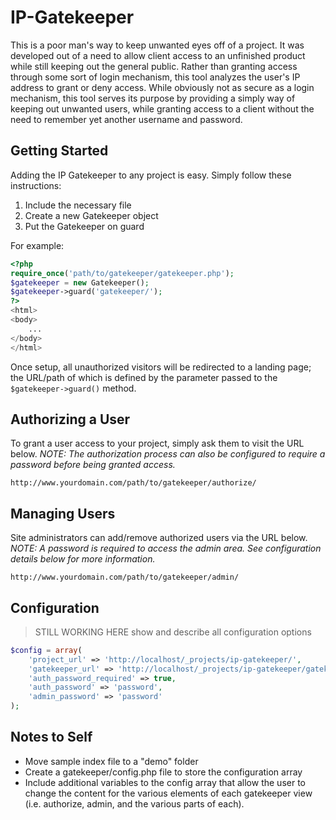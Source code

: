# IP-Gatekeeper

This is a poor man's way to keep unwanted eyes off of a project.  It was developed out of a need to allow client access to an unfinished product while still keeping out the general public.  Rather than granting access through some sort of login mechanism, this tool analyzes the user's IP address to grant or deny access.  While obviously not as secure as a login mechanism, this tool serves its purpose by providing a simply way of keeping out unwanted users, while granting access to a client without the need to remember yet another username and password.


## Getting Started
Adding the IP Gatekeeper to any project is easy.  Simply follow these instructions:

1. Include the necessary file
2. Create a new Gatekeeper object
3. Put the Gatekeeper on guard

For example:
```php
<?php
require_once('path/to/gatekeeper/gatekeeper.php');
$gatekeeper = new Gatekeeper();
$gatekeeper->guard('gatekeeper/');
?>
<html>
<body>
	...
</body>
</html>
```
Once setup, all unauthorized visitors will be redirected to a landing page; the URL/path of which is defined by the parameter passed to the `$gatekeeper->guard()` method.


## Authorizing a User
To grant a user access to your project, simply ask them to visit the URL below.
_NOTE:  The authorization process can also be configured to require a password before being granted access._
```
http://www.yourdomain.com/path/to/gatekeeper/authorize/
```


## Managing Users
Site administrators can add/remove authorized users via the URL below.
_NOTE:  A password is required to access the admin area.  See configuration details below for more information._
```
http://www.yourdomain.com/path/to/gatekeeper/admin/
```


## Configuration
> STILL WORKING HERE
> show and describe all configuration options
```php
$config = array(
	'project_url' => 'http://localhost/_projects/ip-gatekeeper/',
	'gatekeeper_url' => 'http://localhost/_projects/ip-gatekeeper/gatekeeper/',
	'auth_password_required' => true,
	'auth_password' => 'password',
	'admin_password' => 'password'
);
```


## Notes to Self
- Move sample index file to a "demo" folder
- Create a gatekeeper/config.php file to store the configuration array
- Include additional variables to the config array that allow the user to change the content for the various elements of each gatekeeper view (i.e. authorize, admin, and the various parts of each).
